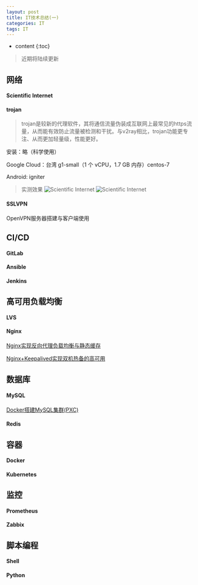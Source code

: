 ```yaml
---
layout: post
title: IT技术总结(一)
categories: IT
tags: IT
---
```


* content
{:toc}

> 近期将陆续更新

## 网络
#### Scientific Internet

#### trojan
>trojan是较新的代理软件，其将通信流量伪装成互联网上最常见的https流量，从而能有效防止流量被检测和干扰。与v2ray相比，trojan功能更专注、从而更加轻量级，性能更好。

安装：略（科学使用）

Google Cloud：台湾 g1-small（1 个 vCPU，1.7 GB 内存）centos-7

Android: igniter

>实测效果
![Scientific Internet](https://www.aiops.work/images/Scientific/001.jpg)
![Scientific Internet](https://www.aiops.work/images/Scientific/002.jpg)





#### SSLVPN
OpenVPN服务器搭建与客户端使用






## CI/CD
#### GitLab
#### Ansible
#### Jenkins

## 高可用负载均衡
#### LVS
#### Nginx
[Nginx实现反向代理负载均衡与静态缓存](http://www.aiops.work/2020/06/18/Nginx-Reverse-Proxy-Load-Balance-Cache/)

[Nginx+Keepalived实现双机热备的高可用](http://www.aiops.work/2020/06/19/Nginx-Keepalived-Active-Standby-high-availability/)



## 数据库
#### MySQL

[Docker搭建MySQL集群(PXC)](http://www.aiops.work/2020/07/08/Docker-MySQL-Cluster-PXC/)

#### Redis


## 容器
#### Docker
#### Kubernetes

## 监控
#### Prometheus
#### Zabbix

## 脚本编程
#### Shell
#### Python